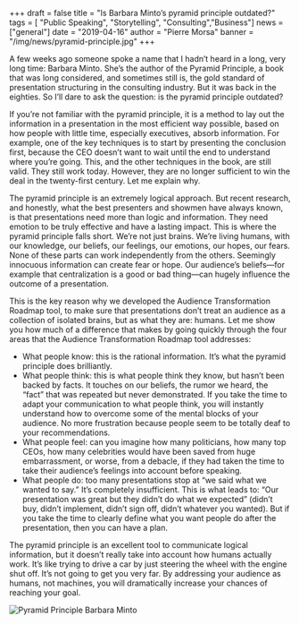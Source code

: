 +++
draft = false
title = "Is Barbara Minto’s pyramid principle outdated?"
tags = [ "Public Speaking", "Storytelling", "Consulting","Business"]
news = ["general"]
date = "2019-04-16"
author = "Pierre Morsa"
banner = "/img/news/pyramid-principle.jpg"
+++

A few weeks ago someone spoke a name that I hadn’t heard in a long, very long time: Barbara Minto. She’s the author of the Pyramid Principle, a book that was long considered, and sometimes still is, the gold standard of presentation structuring in the consulting industry. But it was back in the eighties. So I’ll dare to ask the question: is the pyramid principle outdated?

If you’re not familiar with the pyramid principle, it is a method to lay out the information in a presentation in the most efficient way possible, based on how people with little time, especially executives, absorb information. For example, one of the key techniques is to start by presenting the conclusion first, because the CEO doesn’t want to wait until the end to understand where you’re going. This, and the other techniques in the book, are still valid. They still work today. However, they are no longer sufficient to win the deal in the twenty-first century. Let me explain why.

The pyramid principle is an extremely logical approach. But recent research, and honestly, what the best presenters and showmen have always known, is that presentations need more than logic and information. They need emotion to be truly effective and have a lasting impact. This is where the pyramid principle falls short. We’re not just brains. We’re living humans, with our knowledge, our beliefs, our feelings, our emotions, our hopes, our fears. None of these parts can work independently from the others. Seemingly innocuous information can create fear or hope. Our audience’s beliefs—for example that centralization is a good or bad thing—can hugely influence the outcome of a presentation.

This is the key reason why we developed the Audience Transformation Roadmap tool, to make sure that presentations don’t treat an audience as a collection of isolated brains, but as what they are: humans. Let me show you how much of a difference that makes by going quickly through the four areas that the Audience Transformation Roadmap tool addresses:


- What people know: this is the rational information. It’s what the pyramid principle does brilliantly.
- What people think: this is what people think they know, but hasn’t been backed by facts. It touches on our beliefs, the rumor we heard, the “fact” that was repeated but never demonstrated. If you take the time to adapt your communication to what people think, you will instantly understand how to overcome some of the mental blocks of your audience. No more frustration because people seem to be totally deaf to your recommendations.
- What people feel: can you imagine how many politicians, how many top CEOs, how many celebrities would have been saved from huge embarrassment, or worse, from a debacle, if they had taken the time to take their audience’s feelings into account before speaking.
- What people do: too many presentations stop at “we said what we wanted to say.” It’s completely insufficient. This is what leads to: “Our presentation was great but they didn’t do what we expected” (didn’t buy, didn’t implement, didn’t sign off, didn’t whatever you wanted). But if you take the time to clearly define what you want people do after the presentation, then you can have a plan.

The pyramid principle is an excellent tool to communicate logical information, but it doesn’t really take into account how humans actually work. It’s like trying to drive a car by just steering the wheel with the engine shut off. It’s not going to get you very far. By addressing your audience as humans, not machines, you will dramatically increase your chances of reaching your goal.

![Pyramid Principle Barbara Minto](/img/news/pyramid-principle.jpg)